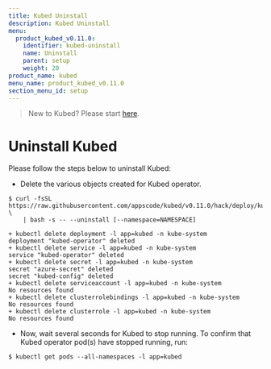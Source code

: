 ```yaml
---
title: Kubed Uninstall
description: Kubed Uninstall
menu:
  product_kubed_v0.11.0:
    identifier: kubed-uninstall
    name: Uninstall
    parent: setup
    weight: 20
product_name: kubed
menu_name: product_kubed_v0.11.0
section_menu_id: setup
---
```


> New to Kubed? Please start [here](/docs/concepts/README.md).

# Uninstall Kubed
Please follow the steps below to uninstall Kubed:

- Delete the various objects created for Kubed operator.

```console
$ curl -fsSL https://raw.githubusercontent.com/appscode/kubed/v0.11.0/hack/deploy/kubed.sh \
    | bash -s -- --uninstall [--namespace=NAMESPACE]

+ kubectl delete deployment -l app=kubed -n kube-system
deployment "kubed-operator" deleted
+ kubectl delete service -l app=kubed -n kube-system
service "kubed-operator" deleted
+ kubectl delete secret -l app=kubed -n kube-system
secret "azure-secret" deleted
secret "kubed-config" deleted
+ kubectl delete serviceaccount -l app=kubed -n kube-system
No resources found
+ kubectl delete clusterrolebindings -l app=kubed -n kube-system
No resources found
+ kubectl delete clusterrole -l app=kubed -n kube-system
No resources found
```

- Now, wait several seconds for Kubed to stop running. To confirm that Kubed operator pod(s) have stopped running, run:

```console
$ kubectl get pods --all-namespaces -l app=kubed
```
